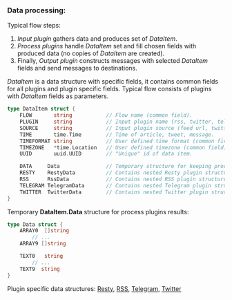 ### Data processing:

Typical flow steps:

1. *Input plugin* gathers data and produces set of *DataItem*.
2. *Process plugins* handle *DataItem* set and fill chosen fields with
   produced data (no copies of *DataItem* are created).
3. Finally, *Output plugin* constructs messages with selected *DataItem*
   fields and send messages to destinations.


*DataItem* is a data structure with specific fields, it contains common
fields for all plugins and plugin specific fields. Typical flow consists
of plugins with *DataItem* fields as parameters.

```go
type DataItem struct {
	FLOW       string           // Flow name (common field).
	PLUGIN     string           // Input plugin name (rss, twitter, telegram etc.).
	SOURCE     string           // Input plugin source (feed url, twitter channel, telegram chat etc.).
	TIME       time.Time        // Time of article, tweet, message.
	TIMEFORMAT string           // User defined time format (common field).
	TIMEZONE   *time.Location   // User defined timezone (common field).
	UUID       uuid.UUID        // "Unique" id of data item.

	DATA     Data               // Temporary structure for keeping process plugins results.
	RESTY    RestyData          // Contains nested Resty plugin structure.
	RSS      RssData            // Contains nested RSS plugin structure.
	TELEGRAM TelegramData       // Contains nested Telegram plugin structure.
	TWITTER  TwitterData        // Contains nested Twitter plugin structure.
}
```

Temporary **DataItem.Data** structure for process plugins results:

```go
type Data struct {
	ARRAY0  []string
        // ...
	ARRAY9 []string

	TEXT0   string
        // ...
	TEXT9  string
}
```

Plugin specific data structures:
[Resty](https://github.com/livelace/gosquito/blob/master/docs/plugins/multi/resty.md),
[RSS](https://github.com/livelace/gosquito/blob/master/docs/plugins/input/rss.md),
[Telegram](https://github.com/livelace/gosquito/blob/master/docs/plugins/input/telegram.md),
[Twitter](https://github.com/livelace/gosquito/blob/master/docs/plugins/input/twitter.md)
